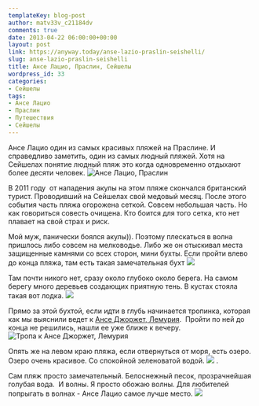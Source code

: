 ```yaml
---
templateKey: blog-post
author: matv33v_c21184dv
comments: true
date: 2013-04-22 06:00:00+00:00
layout: post
link: https://anyway.today/anse-lazio-praslin-seishelli/
slug: anse-lazio-praslin-seishelli
title: Ансе Лацио, Праслин, Сейшелы
wordpress_id: 33
categories:
- Сейшелы
tags:
- Ансе Лацио
- Праслин
- Путешествия
- Сейшелы
---
```


Ансе Лацио один из самых красивых пляжей на Праслине. И справедливо заметить, один из самых людный пляжей. Хотя на Сейшелах понятие людный пляж это когда одновременно отдыхают более десяти человек.
![Ансе Лацио, Праслин](http://anyway.today/wp-content/uploads/2013/04/MG_2776-300x200.jpg)


В 2011 году  от нападения акулы на этом пляже скончался британский турист. Проводивший на Сейшелах свой медовый месяц. После этого события часть пляжа огорожена сеткой. Совсем небольшая часть. Но как говориться совесть очищена. Кто боится для того сетка, кто нет плавает на свой страх и риск.


<!-- more -->


Мой муж, панически боялся акулы)). Поэтому плескаться в волна пришлось либо совсем на мелководье. Либо же он отыскивал места защищенные камнями со всех сторон, мини бухты.
Если пройти влево до конца пляжа, там есть такая замечательная бухт
![](http://anyway.today/wp-content/uploads/2013/04/IMG_4021-300x200.jpg)


Там почти никого нет, сразу около глубоко около берега. На самом берегу много деревьев создающих приятную тень. В кустах стояла такая вот лодка.
![](http://anyway.today/wp-content/uploads/2013/04/MG_4015-200x300.jpg)

Прямо за этой бухтой, если идти в глубь начинается тропинка, которая как мы выяснили ведет к [Ансе Джоржет, Лемурия](https://anyway.today/lemuriya-praslin/).  Пройти по ней до конца не решились, нашли ее уже ближе к вечеру.
![Тропа к Ансе Джоржет, Лемурия](http://anyway.today/wp-content/uploads/2013/04/IMG_4126-200x300.jpg)

Опять же на левом краю пляжа, если отвернуться от моря, есть озеро. Озеро очень красивое. Со спокойной зеленоватой водой.
![](http://anyway.today/wp-content/uploads/2013/04/MG_2902-300x200.jpg) .

Сам пляж просто замечательный. Белоснежный песок, прозрачнейшая голубая вода.  И волны. Я просто обожаю волны. Для любителей попрыгать в волнах - Ансе Лацио самое лучше место.
![](http://anyway.today/wp-content/uploads/2013/04/IMG_2954-300x200.jpg)





